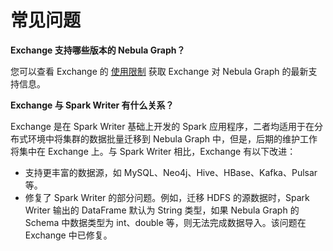 # 常见问题

**Exchange 支持哪些版本的 Nebula Graph？**

您可以查看 Exchange 的 [使用限制](ex-ug-limitations.md) 获取 Exchange 对 Nebula Graph 的最新支持信息。

**Exchange 与 Spark Writer 有什么关系？**

Exchange 是在 Spark Writer 基础上开发的 Spark 应用程序，二者均适用于在分布式环境中将集群的数据批量迁移到 Nebula Graph 中，但是，后期的维护工作将集中在 Exchange 上。与 Spark Writer 相比，Exchange 有以下改进：

- 支持更丰富的数据源，如 MySQL、Neo4j、Hive、HBase、Kafka、Pulsar 等。
- 修复了 Spark Writer 的部分问题。例如，迁移 HDFS 的源数据时，Spark Writer 输出的 DataFrame 默认为 String 类型，如果 Nebula Graph 的 Schema 中数据类型为 int、double 等，则无法完成数据导入。该问题在 Exchange 中已修复。
